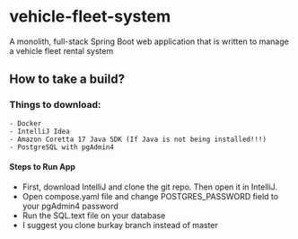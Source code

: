 # vehicle-fleet-system
A monolith, full-stack Spring Boot web application that is written to manage a vehicle fleet rental system

## How to take a build?
### Things to download:
    - Docker
    - IntelliJ Idea
    - Amazon Coretta 17 Java SDK (If Java is not being installed!!!)
    - PostgreSQL with pgAdmin4

#### Steps to Run App

- First, download IntelliJ and clone the git repo. Then open it in IntelliJ.
- Open compose.yaml file and change POSTGRES_PASSWORD field to your pgAdmin4 password
- Run the SQL.text file on your database
- I suggest you clone burkay branch instead of master
